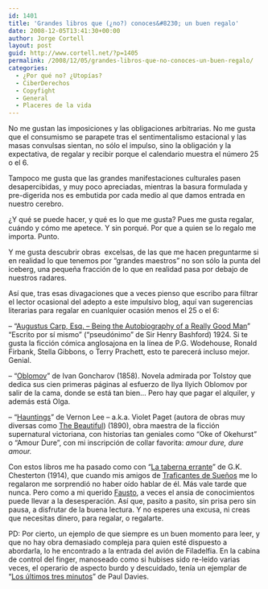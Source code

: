 ```yaml
---
id: 1401
title: 'Grandes libros que (¿no?) conoces&#8230; un buen regalo'
date: 2008-12-05T13:41:30+00:00
author: Jorge Cortell
layout: post
guid: http://www.cortell.net/?p=1405
permalink: /2008/12/05/grandes-libros-que-no-conoces-un-buen-regalo/
categories:
  - ¿Por qué no? ¿Utopías?
  - CiberDerechos
  - Copyfight
  - General
  - Placeres de la vida
---
```

No me gustan las imposiciones y las obligaciones arbitrarias. No me gusta que el consumismo se parapete tras el sentimentalismo estacional y las masas convulsas sientan, no sólo el impulso, sino la obligación y la expectativa, de regalar y recibir porque el calendario muestra el número 25 o el 6.

Tampoco me gusta que las grandes manifestaciones culturales pasen desapercibidas, y muy poco apreciadas, mientras la basura formulada y pre-digerida nos es embutida por cada medio al que damos entrada en nuestro cerebro.

¿Y qué se puede hacer, y qué es lo que me gusta? Pues me gusta regalar, cuándo y cómo me apetece. Y sin porqué. Por que a quien se lo regalo me importa. Punto.

Y me gusta descubrir obras  excelsas, de las que me hacen preguntarme si en realidad lo que tenemos por &#8220;grandes maestros&#8221; no son sólo la punta del iceberg, una pequeña fracción de lo que en realidad pasa por debajo de nuestros radares.

Así que, tras esas divagaciones que a veces pienso que escribo para filtrar el lector ocasional del adepto a este impulsivo blog, aquí van sugerencias literarias para regalar en cuanlquier ocasión menos el 25 o el 6:

&#8211; &#8220;<a title="http://www.ibiblio.org/eldritch/carp/" href="http://www.ibiblio.org/eldritch/carp/" target="_blank">Augustus Carp, Esq. &#8211; Being the Autobiography of a Really Good Man</a>&#8221; &#8220;Escrito por sí mismo&#8221; (&#8220;pseudónimo&#8221; de Sir Henry Bashford) 1924. Si te gusta la ficción cómica anglosajona en la línea de P.G. Wodehouse, Ronald Firbank, Stella Gibbons, o Terry Prachett, esto te parecerá incluso mejor. Genial.

&#8211; &#8220;<a title="http://www.oblomovka.com/eldritch/iag/oblomov.htm" href="http://www.oblomovka.com/eldritch/iag/oblomov.htm" target="_blank">Oblomov</a>&#8221; de Ivan Goncharov (1858). Novela admirada por Tolstoy que dedica sus cien primeras páginas al esfuerzo de Ilya Ilyich Oblomov por salir de la cama, donde se está tan bien&#8230; Pero hay que pagar el alquiler, y además está Olga.

&#8211; &#8220;<a title="http://www.gutenberg.org/etext/9956" href="http://www.gutenberg.org/etext/9956" target="_blank">Hauntings</a>&#8221; de Vernon Lee &#8211; a.k.a. Violet Paget (autora de obras muy diversas como <a title="http://www.gutenberg.org/etext/26942" href="http://www.gutenberg.org/etext/26942" target="_blank">The Beautiful</a>) (1890), obra maestra de la ficción supernatural victoriana, con historias tan geniales como &#8220;Oke of Okehurst&#8221; o &#8220;Amour Dure&#8221;, con mi inscripción de collar favorita: _amour dure, dure amour._

Con estos libros me ha pasado como con &#8220;<a title="http://biblioweb.sindominio.net/literatura/flyinginn-es/" href="http://biblioweb.sindominio.net/literatura/flyinginn-es/" target="_blank">La taberna errante</a>&#8221; de G.K. Chesterton (1914), que cuando mis amigos de <a title="http://www.traficantes.net/" href="http://www.traficantes.net/" target="_blank">Traficantes de Sueños</a> me lo regalaron me sorprendió no haber oído hablar de él. Más vale tarde que nunca. Pero como a mi querido <a title="http://www.gutenberg.org/etext/14591" href="http://www.gutenberg.org/etext/14591" target="_blank">Fausto</a>, a veces el ansia de conocimientos puede llevar a la desesperación. Así que, pasito a pasito, sin prisa pero sin pausa, a disfrutar de la buena lectura. Y no esperes una excusa, ni creas que necesitas dinero, para regalar, o regalarte.

PD: Por cierto, un ejemplo de que siempre es un buen momento para leer, y que no hay obra demasiado compleja para quien esté dispuesto a abordarla, lo he encontrado a la entrada del avión de Filadelfia. En la cabina de control del finger, manoseado como si hubises sido re-leído varias veces, el operario de aspecto burdo y descuidado, tenía un ejemplar de &#8220;<a title="http://www.amazon.com/Last-Three-Minutes-Conjectures-Ultimate/dp/0465038514" href="http://www.amazon.com/Last-Three-Minutes-Conjectures-Ultimate/dp/0465038514" target="_blank">Los últimos tres minutos</a>&#8221; de Paul Davies.